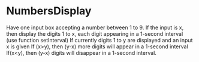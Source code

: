 # NumbersDisplay
Have one input box accepting a number between 1 to 9.  If the input is x, then display the digits 1 to x, each digit appearing in a 1-second interval (use function setInterval)  If currently digits 1 to y are displayed and  an input x is given  If (x>y), then (y-x) more digits will appear in a 1-second interval  If(x&lt;y), then (y-x) digits will disappear in a 1-second interval.

